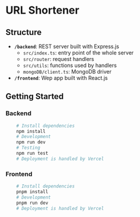 # URL Shortener

## Structure

- **`/backend`**: REST server built with Express.js
  - `src/index.ts`: entry point of the whole server
  - `src/router`: request handlers
  - `src/utils`: functions used by handlers
  - `mongoDB/client.ts`: MongoDB driver
- **`/frontend`**: Wep app built with React.js

## Getting Started

### Backend

```sh
    # Install dependencies
    npm install
    # Development
    npm run dev
    # Testing
    npm run test
    # Deployment is handled by Vercel
```

### Frontend

```sh
    # Install dependencies
    pnpm install
    # Development
    pnpm run dev
    # Deployment is handled by Vercel
```
